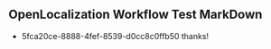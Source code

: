 ## OpenLocalization Workflow Test MarkDown
* 5fca20ce-8888-4fef-8539-d0cc8c0ffb50 thanks!

<!--HONumber=Aug16_HO3-->


